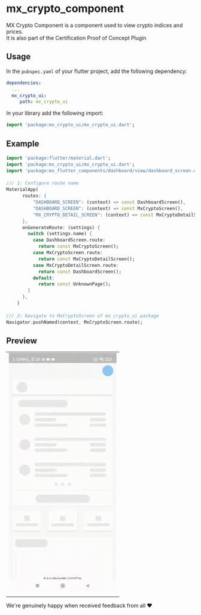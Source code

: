 # mx_crypto_component

MX Crypto Component is a component used to view crypto indices and prices.\
It is also part of the Certification Proof of Concept Plugin

## Usage

In the `pubspec.yaml` of your flutter project, add the following dependency:

```yaml
dependencies:
  ...
  mx_crypto_ui:
     path: mx_crypto_ui
```

In your library add the following import:

```dart
import 'package:mx_crypto_ui/mx_crypto_ui.dart';
```

## Example

``` dart
import 'package:flutter/material.dart';
import 'package:mx_crypto_ui/mx_crypto_ui.dart';
import 'package:mx_flutter_components/dashboard/view/dashboard_screen.dart';

/// 1: Configure route name
MaterialApp(
      routes: {
          "DASHBOARD_SCREEN": (context) => const DashboardScreen(),
          "DASHBOARD_SCREEN": (context) => const MxCryptoScreen(),
          "MX_CRYPTO_DETAIL_SCREEN": (context) => const MxCryptoDetailScreen(),
      },
      onGenerateRoute: (settings) {
        switch (settings.name) {
          case DashboardScreen.route:
            return const MxCryptoScreen();
          case MxCryptoScreen.route:
            return const MxCryptoDetailScreen();
          case MxCryptoDetailScreen.route:
            return const DashboardScreen();
          default:
            return const UnknownPage();
        }
      },
    )

/// 2: Navigate to MxCryptoScreen of mx_crypto_ui package
Navigator.pushNamed(context, MxCryptoScreen.route);

```

## Preview
|                                                                                                                                                          |
| -------------------------------------------------------------------------------------------------------------------------------------------------------- |
| ![fullscreen](screenshots/demo_video.gif)
|                                                                                                                                                          |

We're genuinely happy when received feedback from all ❤️